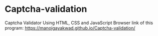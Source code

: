 # Captcha-validation
Captcha Validator Using HTML, CSS and JavaScript
Browser link of this program: https://manojgayakwad.github.io/Captcha-validation/
